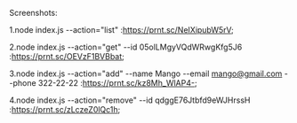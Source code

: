 Screenshots:

1.node index.js --action="list" :https://prnt.sc/NeIXipubW5rV;

2.node index.js --action="get" --id 05olLMgyVQdWRwgKfg5J6 :https://prnt.sc/OEVzF1BVBbat;

3.node index.js --action="add" --name Mango --email mango@gmail.com --phone 322-22-22 :https://prnt.sc/kz8Mh_WlAP4-;

4.node index.js --action="remove" --id qdggE76Jtbfd9eWJHrssH :https://prnt.sc/zLczeZ0lQc1h;





